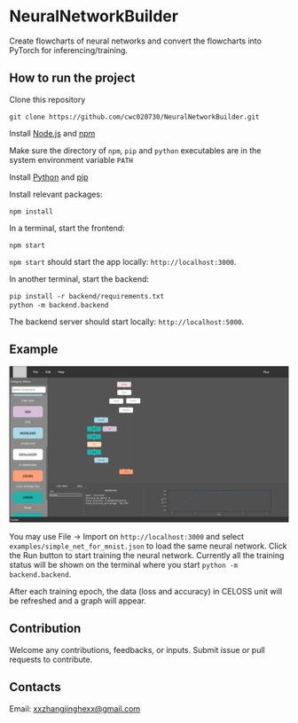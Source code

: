# NeuralNetworkBuilder

Create flowcharts of neural networks and convert the flowcharts into PyTorch for inferencing/training.

## How to run the project

Clone this repository
```
git clone https://github.com/cwc020730/NeuralNetworkBuilder.git
```

Install [Node.js](https://nodejs.org/) and [npm](https://www.npmjs.com/)

Make sure the directory of `npm`, `pip` and `python` executables are in the system environment variable `PATH`

Install [Python](https://www.python.org/downloads/) and [pip](https://pip.pypa.io/en/stable/installation/)

Install relevant packages:
```
npm install
```

In a terminal, start the frontend:
```
npm start
```

`npm start` should start the app locally: `http://localhost:3000`.

In another terminal, start the backend:
```
pip install -r backend/requirements.txt
python -m backend.backend
```
The backend server should start locally: `http://localhost:5000`.

## Example

![Simple NN trained on MNIST](images/img1.png)

You may use File -> Import on `http://localhost:3000` and select `examples/simple_net_for_mnist.json` to load the same neural network.
Click the Run button to start training the neural network.
Currently all the training status will be shown on the terminal where you start `python -m backend.backend`.

After each training epoch, the data (loss and accuracy) in CELOSS unit will be refreshed and a graph will appear.

## Contribution

Welcome any contributions, feedbacks, or inputs. Submit issue or pull requests to contribute.

## Contacts

Email: xxzhangjinghexx@gmail.com
